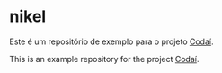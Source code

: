# nikel

Este é um repositório de exemplo para o projeto [Codaí](https://codai.growdev.com.br/).

This is an example repository for the project [Codaí](https://codai.growdev.com.br/).
